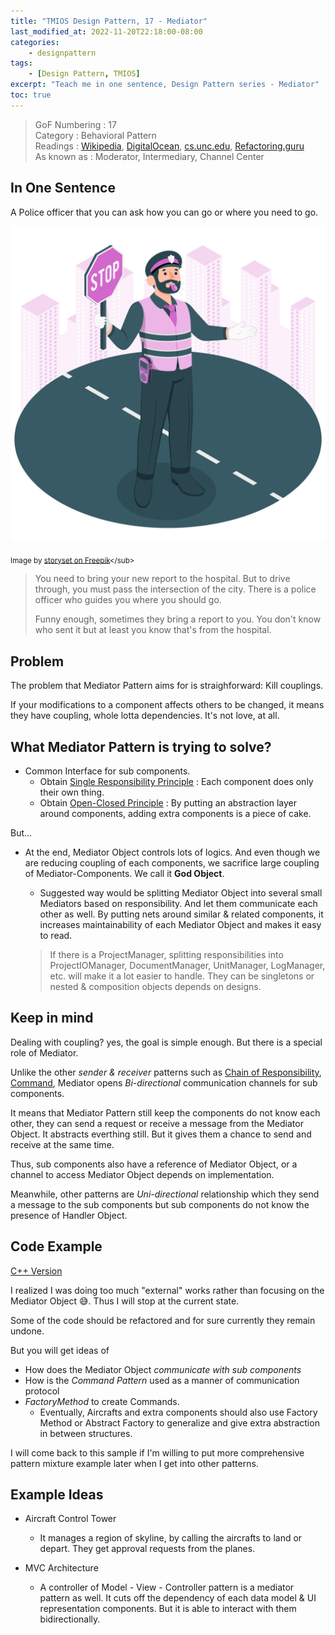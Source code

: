 ```yaml
---
title: "TMIOS Design Pattern, 17 - Mediator"
last_modified_at: 2022-11-20T22:18:00-08:00
categories:
    - designpattern
tags:
    - [Design Pattern, TMIOS]
excerpt: "Teach me in one sentence, Design Pattern series - Mediator"
toc: true
---
```


> GoF Numbering : 17<br/>
> Category : Behavioral Pattern<br/>
> Readings : [Wikipedia](https://en.wikipedia.org/wiki/Mediator_pattern),
[DigitalOcean](https://www.digitalocean.com/community/tutorials/mediator-design-pattern-java),
[cs.unc.edu](https://www.cs.unc.edu/~stotts/GOF/hires/pat5efso.htm),
[Refactoring.guru](https://refactoring.guru/design-patterns/mediator)<br/>
> As known as : Moderator, Intermediary, Channel Center

## In One Sentence

A Police officer that you can ask how you can go or where you need to go.

![police_officer](/_posts/design-pattern/17-Mediator/images/police_officer.jpg)

<sub>Image by [storyset on Freepik]("https://www.freepik.com/free-vector/traffic-police-concept-illustration_32439083.htm#query=traffic%20policeman&position=4&from_view=search&track=sph")</sub>

> You need to bring your new report to the hospital. But to drive through, you must pass the intersection of the city. There is a police officer who guides you where you should go.
>
>Funny enough, sometimes they bring a report to you. You don't know who sent it but at least you know that's from the hospital.

## Problem

The problem that Mediator Pattern aims for is straighforward: Kill couplings.

If your modifications to a component affects others to be changed, it means they have coupling, whole lotta dependencies. It's not love, at all.

## What Mediator Pattern is trying to solve?

- Common Interface for sub components.
  - Obtain [Single Responsibility Principle](https://en.wikipedia.org/wiki/Single-responsibility_principle) : Each component does only their own thing.
  - Obtain [Open-Closed Principle](https://en.wikipedia.org/wiki/Open%E2%80%93closed_principle) : By putting an abstraction layer around components, adding extra components is a piece of cake.

But...

- At the end, Mediator Object controls lots of logics. And even though we are reducing coupling of each components, we sacrifice large coupling of Mediator-Components. We call it **God Object**.
  - Suggested way would be splitting Mediator Object into several small Mediators based on responsibility. And let them communicate each other as well. By putting nets around similar & related components, it increases maintainability of each Mediator Object and makes it easy to read.

  > If there is a ProjectManager, splitting responsibilities into ProjectIOManager, DocumentManager, UnitManager, LogManager, etc. will make it a lot easier to handle. They can be singletons or nested & composition objects depends on designs.

## Keep in mind

Dealing with coupling? yes, the goal is simple enough. But there is a special role of Mediator.

Unlike the other *sender & receiver* patterns such as [Chain of Responsibility](https://raacker.github.io/designpattern/tmios-13-cor/), [Command](https://raacker.github.io/designpattern/tmios-14-command/), Mediator opens *Bi-directional* communication channels for sub components.

It means that Mediator Pattern still keep the components do not know each other, they can send a request or receive a message from the Mediator Object. It abstracts everthing still. But it gives them a chance to send and receive at the same time.

Thus, sub components also have a reference of Mediator Object, or a channel to access Mediator Object depends on implementation.

Meanwhile, other patterns are *Uni-directional* relationship which they send a message to the sub components but sub components do not know the presence of Handler Object.

## Code Example

[C++ Version](https://github.com/raacker/raacker.github.io/tree/master/_posts/design-pattern/17-Mediator/codes/cpp)

I realized I was doing too much "external" works rather than focusing on the Mediator Object 😅. Thus I will stop at the current state.

Some of the code should be refactored and for sure currently they remain undone.

But you will get ideas of

- How does the Mediator Object *communicate with sub components*
- How is the *Command Pattern* used as a manner of communication protocol
- *FactoryMethod* to create Commands.
  - Eventually, Aircrafts and extra components should also use Factory Method or Abstract Factory to generalize and give extra abstraction in between structures.

I will come back to this sample if I'm willing to put more comprehensive pattern mixture example later when I get into other patterns.

## Example Ideas

- Aircraft Control Tower
  - It manages a region of skyline, by calling the aircrafts to land or depart. They get approval requests from the planes.

- MVC Architecture
  - A controller of Model - View - Controller pattern is a mediator pattern as well. It cuts off the dependency of each data model & UI representation components. But it is able to interact with them bidirectionally.
